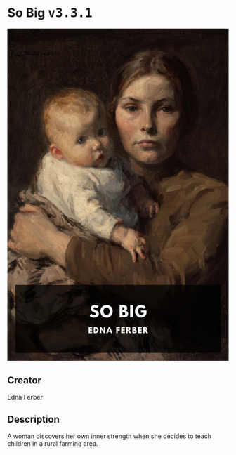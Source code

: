 
# So Big <kbd>v3.3.1</kbd>

<center>
  <img src="./cover-1024.jpg"/>
</center>

## Creator
Edna Ferber

## Description
A woman discovers her own inner strength when she decides to teach children in a rural farming area.
